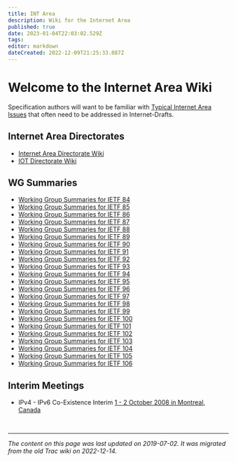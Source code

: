 ```yaml
---
title: INT Area 
description: Wiki for the Internet Area
published: true
date: 2023-01-04T22:03:02.529Z
tags: 
editor: markdown
dateCreated: 2022-12-09T21:25:33.087Z
---
```


# Welcome to the Internet Area Wiki 

Specification authors will want to be familiar with [Typical Internet Area Issues](/group/int/IntAreaIssues) that often need to be addressed in Internet-Drafts.

## Internet Area Directorates

* [Internet Area Directorate Wiki](/group/int/IntDirWiki)
* [IOT Directorate Wiki](/group/iotdir)

## WG Summaries

* [Working Group Summaries for IETF 84](/group/int/IETF84)
* [Working Group Summaries for IETF 85](/group/int/IETF85)
* [Working Group Summaries for IETF 86](/group/int/IETF86)
* [Working Group Summaries for IETF 87](/group/int/IETF87)
* [Working Group Summaries for IETF 88](/group/int/IETF88)
* [Working Group Summaries for IETF 89](/group/int/IETF89)
* [Working Group Summaries for IETF 90](/group/int/IETF90)
* [Working Group Summaries for IETF 91](/group/int/IETF91)
* [Working Group Summaries for IETF 92](/group/int/IETF92)
* [Working Group Summaries for IETF 93](/group/int/IETF93)
* [Working Group Summaries for IETF 94](/group/int/IETF94)
* [Working Group Summaries for IETF 95](/group/int/IETF95)
* [Working Group Summaries for IETF 96](/group/int/IETF96)
* [Working Group Summaries for IETF 97](/group/int/IETF97)
* [Working Group Summaries for IETF 98](/group/int/IETF98)
* [Working Group Summaries for IETF 99](/group/int/IETF99)
* [Working Group Summaries for IETF 100](/group/int/IETF100)
* [Working Group Summaries for IETF 101](/group/int/IETF101)
* [Working Group Summaries for IETF 102](/group/int/IETF102)
* [Working Group Summaries for IETF 103](/group/int/IETF103)
* [Working Group Summaries for IETF 104](/group/int/IETF104)
* [Working Group Summaries for IETF 105](/group/int/IETF105)
* [Working Group Summaries for IETF 106](/group/int/IETF106)

## Interim Meetings

* IPv4 - IPv6 Co-Existence Interim
 [1 - 2 October 2008 in Montreal, Canada](/group/int/v4v6interim) 
 
 
 &nbsp;
 &nbsp;
 &nbsp;
 
 ---
 
 *The content on this page was last updated on 2019-07-02. It was migrated from the old Trac wiki on 2022-12-14.*

